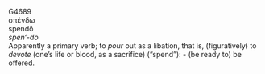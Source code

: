 <body>
  <p>G4689<br>  σπένδω  <br> spendō  <br><i>spen‘-do </i><br>Apparently a primary verb; to <i>pour</i> out as a libation, that is, (figuratively) to <i>devote</i> (one’s life or blood, as a sacrifice) (“spend”): - (be ready to) be offered.<br></p>
 </body>